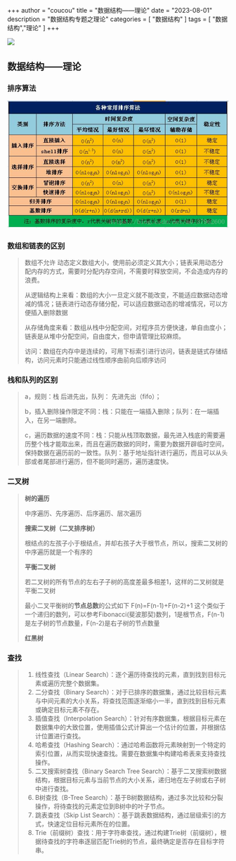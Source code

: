 +++
author = "coucou"
title = "数据结构——理论"
date = "2023-08-01"
description = "数据结构专题之理论"
categories = [
    "数据结构"
]
tags = [
    "数据结构","理论"
]
+++

![](1.png)

## 数据结构——理论

### 排序算法

![img](2.png)

### 数组和链表的区别

>数组不允许 动态定义数组大小，使用前必须定义其大小；链表采用动态分配内存的方式，需要时分配内存空间，不需要时释放空间，不会造成内存的浪费。
>
>从逻辑结构上来看：数组的大小一旦定义就不能改变，不能适应数据动态增减的情况；链表进行动态存储分配，可以适应数据动态的增减情况，可以方便插入删除数据
>
>从存储角度来看：数组从栈中分配空间，对程序员方便快速，单自由度小；链表是从堆中分配空间，自由度大，但申请管理比较麻烦。
>
>访问：数组在内存中是连续的，可用下标索引进行访问，链表是链式存储结构，访问元素时只能通过线性顺序由前向后顺序访问

### 栈和队列的区别

>a，规则：栈  后进先出，队列：  先进先出（fifo）；
>
>b，插入删除操作限定不同：栈：只能在一端插入删除；队列：在一端插入，在另一端删除。
>
>c，遍历数据的速度不同：栈：只能从栈顶取数据，最先进入栈底的需要遍历整个栈才能取出来，而且在遍历数据的同时，需要为数据开辟临时空间，保持数据在遍历前的一致性。队列：基于地址指针进行遍历，而且可以从头部或者尾部进行遍历，但不能同时遍历，遍历速度快。

### 二叉树

>**树的遍历**
>
>中序遍历、先序遍历、后序遍历、层次遍历
>
>**搜索二叉树（二叉排序树）**
>
>根结点的左孩子小于根结点，并却右孩子大于根节点，所以，搜索二叉树的中序遍历就是一个有序的
>
>**平衡二叉树**
>
>若二叉树的所有节点的左右子子树的高度差最多相差1，这样的二叉树就是平衡二叉树
>
>最小二叉平衡树的**节点总数**的公式如下 F(n)=F(n-1)+F(n-2)+1 这个类似于一个递归的数列，可以参考Fibonacci(斐波那契)数列，1是根节点，F(n-1)是左子树的节点数量，F(n-2)是右子树的节点数量
>
>**红黑树**
>
>

### 查找

>1. 线性查找（Linear Search）：逐个遍历待查找的元素，直到找到目标元素或遍历完整个数据集。
>2. 二分查找（Binary Search）：对于已排序的数据集，通过比较目标元素与中间元素的大小关系，将查找范围逐渐缩小一半，直到找到目标元素或确定目标元素不存在。
>3. 插值查找（Interpolation Search）：针对有序数据集，根据目标元素在数据集中的大致位置，使用插值公式计算出一个估计的位置，并根据估计位置进行查找。
>4. 哈希查找（Hashing Search）：通过哈希函数将元素映射到一个特定的索引位置，从而实现快速查找。需要在数据集中构建哈希表来支持查找操作。
>5. 二叉搜索树查找（Binary Search Tree Search）：基于二叉搜索树数据结构，根据目标元素与当前节点的大小关系，递归地在左子树或右子树中进行查找。
>6. B树查找（B-Tree Search）：基于B树数据结构，通过多次比较和分裂操作，将待查找的元素定位到B树中的叶子节点。
>7. 跳表查找（Skip List Search）：基于跳表数据结构，通过层级索引的方式，快速定位目标元素所在的位置。
>8. Trie（前缀树）查找：用于字符串查找，通过构建Trie树（前缀树），根据待查找的字符串逐层匹配Trie树的节点，最终确定是否存在目标字符串。

